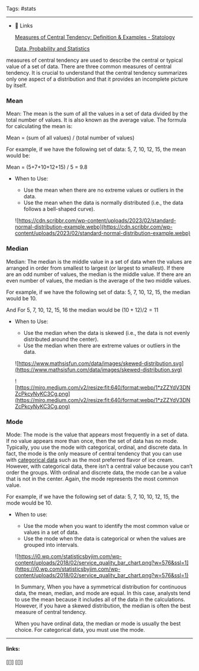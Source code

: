 
Tags: #stats 

------------------------------------------

- 🔗 Links
    
    [Measures of Central Tendency: Definition & Examples - Statology](https://www.statology.org/measures-central-tendency/)
    
    [Data, Probability and Statistics](https://www.mathsisfun.com/data/index.html)
    
    [](https://statisticsbyjim.com/basics/measures-central-tendency-mean-median-mode/)
    

measures of central tendency are used to describe the central or typical value of a set of data. There are three common measures of central tendency. It is crucial to understand that the central tendency summarizes only one aspect of a distribution and that it provides an incomplete picture by itself.

### Mean

Mean: The mean is the sum of all the values in a set of data divided by the total number of values. It is also known as the average value. The formula for calculating the mean is:

Mean = (sum of all values) / (total number of values)

For example, if we have the following set of data: 5, 7, 10, 12, 15, the mean would be:

Mean = (5+7+10+12+15) / 5 = 9.8

- When to Use:
    - Use the mean when there are no extreme values or outliers in the data.
    - Use the mean when the data is normally distributed (i.e., the data follows a bell-shaped curve).
    
    ![https://cdn.scribbr.com/wp-content/uploads/2023/02/standard-normal-distribution-example.webp](https://cdn.scribbr.com/wp-content/uploads/2023/02/standard-normal-distribution-example.webp)
    

### Median

Median: The median is the middle value in a set of data when the values are arranged in order from smallest to largest (or largest to smallest). If there are an odd number of values, the median is the middle value. If there are an even number of values, the median is the average of the two middle values.

For example, if we have the following set of data: 5, 7, 10, 12, 15, the median would be 10.

And For 5, 7, 10, 12, 15, 16 the median would be  $(10 + 12 ) / 2 = 11$

- When to Use:
    - Use the median when the data is skewed (i.e., the data is not evenly distributed around the center).
    - Use the median when there are extreme values or outliers in the data.
    
    ![https://www.mathsisfun.com/data/images/skewed-distribution.svg](https://www.mathsisfun.com/data/images/skewed-distribution.svg)
    
    ![https://miro.medium.com/v2/resize:fit:640/format:webp/1*zZZYdV3DNZcPkcyNyKC3Cg.png](https://miro.medium.com/v2/resize:fit:640/format:webp/1*zZZYdV3DNZcPkcyNyKC3Cg.png)
    

### Mode

Mode: The mode is the value that appears most frequently in a set of data. If no value appears more than once, then the set of data has no mode. Typically, you use the mode with categorical, ordinal, and discrete data. In fact, the mode is the only measure of central tendency that you can use with [categorical data](https://statisticsbyjim.com/glossary/categorical-variables/) such as the most preferred flavor of ice cream. However, with categorical data, there isn’t a central value because you can’t order the groups. With ordinal and discrete data, the mode can be a value that is not in the center. Again, the mode represents the most common value.

For example, if we have the following set of data: 5, 7, 10, 10, 12, 15, the mode would be 10.

- When to use:
    - Use the mode when you want to identify the most common value or values in a set of data.
    - Use the mode when the data is categorical or when the values are grouped into intervals.
    
    ![https://i0.wp.com/statisticsbyjim.com/wp-content/uploads/2018/02/service_quality_bar_chart.png?w=576&ssl=1](https://i0.wp.com/statisticsbyjim.com/wp-content/uploads/2018/02/service_quality_bar_chart.png?w=576&ssl=1)
    
    In Summary, When you have a symmetrical distribution for continuous data, the mean, median, and mode are equal. In this case, analysts tend to use the mean because it includes all of the data in the calculations. However, if you have a skewed distribution, the median is often the best measure of central tendency.
    
    When you have ordinal data, the median or mode is usually the best choice. For categorical data, you must use the mode.
    













---------------------
#### links:
[[]]
[[]]